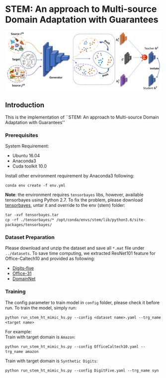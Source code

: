 # STEM: An approach to Multi-source Domain Adaptation with Guarantees

<p align="center">
  <img src="docs/overal_framework.png" /> 
</p>

## Introduction
This is the implementation of ``STEM: An approach to Multi-source Domain Adaptation with Guarantees''

### Prerequisites
System Requirement:
* Ubuntu 16.04
* Anaconda3
* Cuda toolkit 10.0

Install other environment requirement by Anaconda3 following:
```
conda env create -f env.yml
```

**Note**: the environment requires `tensorbayes` libs, however, available tensorbayes using Python 2.7. To fix the problem, please download [tensorbayes](https://drive.google.com/file/d/1H5srfetpc0aVABt91-1aVK7ePtP3N5h_/view?usp=sharing), untar it and override to the env (stem) folder:
```
tar -xvf tensorbayes.tar
cp -rf ./tensorbayes/* /opt/conda/envs/stem/lib/python3.6/site-packages/tensorbayes/
```

### Dataset Preparation
Please download and unzip the dataset and save all `*.mat` file under `../datasets`. To save time computing, we extracted ResNet101 feature for Office-Caltech10 and provided as following:

* [Digits-five](https://drive.google.com/file/d/1L7gg22gGsL-vOqS88NLJrciDtczsM9oQ/view?usp=sharing)
* [Office-31](https://drive.google.com/file/d/1Q-ABkNTmw4bMJMKLsDZ0h0WtGvzlzhNc/view?usp=sharing)
* [DomainNet](http://ai.bu.edu/M3SDA/)

### Training
The config parameter to train model in `config` folder, please check it before run. To train the model, simply run:
```
python run_stem_ht_mimic_hs.py --config <dataset name>.yaml --trg_name <target name>
```

For example:  
Train with target domain is `Amazon`:
```
python run_stem_ht_mimic_hs.py --config OfficeCaltech10.yaml --trg_name amazon
```

Train with target domain is `Synthetic Digits`:
```
python run_stem_ht_mimic_hs.py --config DigitFive.yaml --trg_name syn
```
